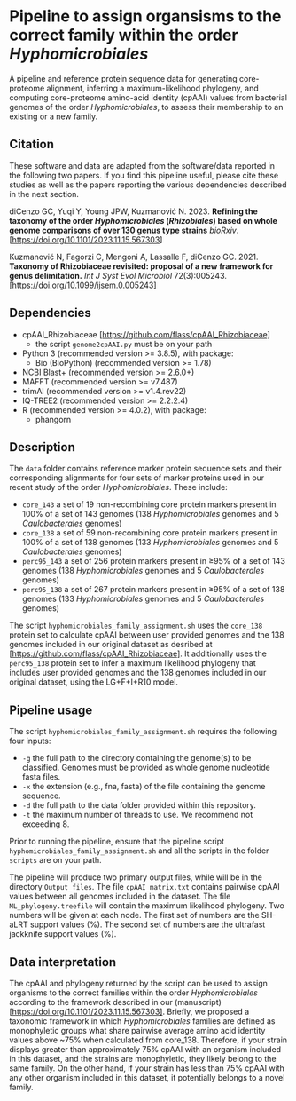 # Pipeline to assign organsisms to the correct family within the order *Hyphomicrobiales*
A pipeline and reference protein sequence data for generating core-proteome alignment, inferring a maximum-likelihood phylogeny, and computing core-proteome amino-acid identity (cpAAI) values from bacterial genomes of the order *Hyphomicrobiales*, to assess their membership to an existing or a new family.

## Citation
These software and data are adapted from the software/data reported in the following two papers. If you find this pipeline useful, please cite these studies as well as the papers reporting the various dependencies described in the next section.

diCenzo GC, Yuqi Y, Young JPW, Kuzmanović N. 2023. **Refining the taxonomy of the order *Hyphomicrobiales* (*Rhizobiales*) based on whole genome comparisons of over 130 genus type strains** *bioRxiv*. [https://doi.org/10.1101/2023.11.15.567303]

Kuzmanović N, Fagorzi C, Mengoni A, Lassalle F, diCenzo GC. 2021. **Taxonomy of Rhizobiaceae revisited: proposal of a new framework for genus delimitation.** *Int J Syst Evol Microbiol* 72(3):005243.
[https://doi.org/10.1099/ijsem.0.005243]

## Dependencies
- cpAAI_Rhizobiaceae [https://github.com/flass/cpAAI_Rhizobiaceae]
	- the script `genome2cpAAI.py` must be on your path
- Python 3 (recommended version >= 3.8.5), with package:
	- Bio (BioPython) (recommended version >= 1.78)
- NCBI Blast+ (recommended version >= 2.6.0+)
- MAFFT (recommended version >= v7.487)
- trimAl (recommended version >= v1.4.rev22)
- IQ-TREE2 (recommended version >= 2.2.2.4)
- R (recommended version >= 4.0.2), with package:
	- phangorn

## Description
The `data` folder contains reference marker protein sequence sets and their corresponding alignments for four sets of marker proteins used in our recent study of the order *Hyphomicrobiales*. These include:
- `core_143` a set of 19 non-recombining core protein markers present in 100% of a set of 143 genomes (138 *Hyphomicrobiales* genomes and 5 *Caulobacterales* genomes)
- `core_138` a set of 59 non-recombining core protein markers present in 100% of a set of 138 genomes (133 *Hyphomicrobiales* genomes and 5 *Caulobacterales* genomes)
- `perc95_143` a set of 256 protein markers present in ≥95% of a set of 143 genomes (138 *Hyphomicrobiales* genomes and 5 *Caulobacterales* genomes)
- `perc95_138` a set of 267 protein markers present in ≥95% of a set of 138 genomes (133 *Hyphomicrobiales* genomes and 5 *Caulobacterales* genomes)

The script `hyphomicrobiales_family_assignment.sh` uses the `core_138` protein set to calculate cpAAI between user provided genomes and the 138 genomes included in our original dataset as desribed at [https://github.com/flass/cpAAI_Rhizobiaceae]. It additionally uses the `perc95_138` protein set to infer a maximum likelihood phylogeny that includes user provided genomes and the 138 genomes included in our original dataset, using the LG+F+I+R10 model.

## Pipeline usage
The script `hyphomicrobiales_family_assignment.sh` requires the following four inputs:
- `-g` the full path to the directory containing the genome(s) to be classified. Genomes must be provided as whole genome nucleotide fasta files.
- `-x` the extension (e.g., fna, fasta) of the file containing the genome sequence.
- `-d` the full path to the data folder provided within this repository.
- `-t` the maximum number of threads to use. We recommend not exceeding 8. 

Prior to running the pipeline, ensure that the pipeline script `hyphomicrobiales_family_assignment.sh` and all the scripts in the folder `scripts` are on your path.

The pipeline will produce two primary output files, while will be in the directory `Output_files`. The file `cpAAI_matrix.txt` contains pairwise cpAAI values between all genomes included in the dataset. The file `ML_phylogeny.treefile` will contain the maximum likelihood phylogeny. Two numbers will be given at each node. The first set of numbers are the SH-aLRT support values (%). The second set of numbers are the ultrafast jackknife support values (%).

## Data interpretation
The cpAAI and phylogeny returned by the script can be used to assign organisms to the correct families within the order *Hyphomicrobiales* according to the framework described in our (manuscript)[https://doi.org/10.1101/2023.11.15.567303]. Briefly, we proposed a taxonomic framework in which *Hyphomicrobiales* families are defined as monophyletic groups what share pairwise average amino acid identity values above ~75% when calculated from core_138. Therefore, if your strain displays greater than approximately 75% cpAAI with an organism included in this dataset, and the strains are monophyletic, they likely belong to the same family. On the other hand, if your strain has less than 75% cpAAI with any other organism included in this dataset, it potentially belongs to a novel family.
